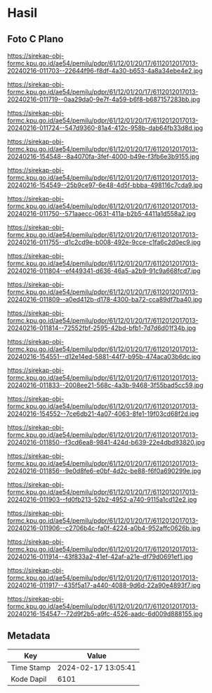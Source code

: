 # Hasil

## Foto C Plano

https://sirekap-obj-formc.kpu.go.id/ae54/pemilu/pdpr/61/12/01/20/17/6112012017013-20240216-011703--22644f96-f8df-4a30-b653-4a8a34ebe4e2.jpg

https://sirekap-obj-formc.kpu.go.id/ae54/pemilu/pdpr/61/12/01/20/17/6112012017013-20240216-011719--0aa29da0-9e7f-4a59-b6f8-b687157283bb.jpg

https://sirekap-obj-formc.kpu.go.id/ae54/pemilu/pdpr/61/12/01/20/17/6112012017013-20240216-011724--547d9360-81a4-412c-958b-dab64fb33d8d.jpg

https://sirekap-obj-formc.kpu.go.id/ae54/pemilu/pdpr/61/12/01/20/17/6112012017013-20240216-154548--8a4070fa-3fef-4000-b49e-f3fb6e3b9155.jpg

https://sirekap-obj-formc.kpu.go.id/ae54/pemilu/pdpr/61/12/01/20/17/6112012017013-20240216-154549--25b9ce97-6e48-4d5f-bbba-498116c7cda9.jpg

https://sirekap-obj-formc.kpu.go.id/ae54/pemilu/pdpr/61/12/01/20/17/6112012017013-20240216-011750--571aaecc-0631-411a-b2b5-4411a1d558a2.jpg

https://sirekap-obj-formc.kpu.go.id/ae54/pemilu/pdpr/61/12/01/20/17/6112012017013-20240216-011755--d1c2cd9e-b008-492e-9cce-c1fa6c2d0ec9.jpg

https://sirekap-obj-formc.kpu.go.id/ae54/pemilu/pdpr/61/12/01/20/17/6112012017013-20240216-011804--ef449341-d636-46a5-a2b9-91c9a668fcd7.jpg

https://sirekap-obj-formc.kpu.go.id/ae54/pemilu/pdpr/61/12/01/20/17/6112012017013-20240216-011809--a0ed412b-d178-4300-ba72-cca89df7ba40.jpg

https://sirekap-obj-formc.kpu.go.id/ae54/pemilu/pdpr/61/12/01/20/17/6112012017013-20240216-011814--72552fbf-2595-42bd-bfb1-7d7d6d01f34b.jpg

https://sirekap-obj-formc.kpu.go.id/ae54/pemilu/pdpr/61/12/01/20/17/6112012017013-20240216-154551--d12e14ed-5881-44f7-b95b-474aca03b6dc.jpg

https://sirekap-obj-formc.kpu.go.id/ae54/pemilu/pdpr/61/12/01/20/17/6112012017013-20240216-011833--2008ee21-568c-4a3b-9468-3f55bad5cc59.jpg

https://sirekap-obj-formc.kpu.go.id/ae54/pemilu/pdpr/61/12/01/20/17/6112012017013-20240216-154552--7ce6db21-4a07-4063-8fe1-19f03cd68f2d.jpg

https://sirekap-obj-formc.kpu.go.id/ae54/pemilu/pdpr/61/12/01/20/17/6112012017013-20240216-011850--f3cd6ea8-9841-424d-b639-22e4dbd93820.jpg

https://sirekap-obj-formc.kpu.go.id/ae54/pemilu/pdpr/61/12/01/20/17/6112012017013-20240216-011856--9e0d8fe6-e0bf-4d2c-be88-f6f0a690299e.jpg

https://sirekap-obj-formc.kpu.go.id/ae54/pemilu/pdpr/61/12/01/20/17/6112012017013-20240216-011903--fd0fb213-52b2-4952-a740-9115a1cd12e2.jpg

https://sirekap-obj-formc.kpu.go.id/ae54/pemilu/pdpr/61/12/01/20/17/6112012017013-20240216-011906--c2706b4c-fa0f-4224-a0b4-952affc0626b.jpg

https://sirekap-obj-formc.kpu.go.id/ae54/pemilu/pdpr/61/12/01/20/17/6112012017013-20240216-011914--43f833a2-41ef-42af-a21e-df79d0691ef1.jpg

https://sirekap-obj-formc.kpu.go.id/ae54/pemilu/pdpr/61/12/01/20/17/6112012017013-20240216-011917--435f5a17-a440-4088-9d6d-22a90e4893f7.jpg

https://sirekap-obj-formc.kpu.go.id/ae54/pemilu/pdpr/61/12/01/20/17/6112012017013-20240216-154547--72d9f2b5-a9fc-4526-aadc-6d009d888155.jpg


## Metadata

| Key        | Value               |
| ---------- | ------------------- |
| Time Stamp | 2024-02-17 13:05:41 |
| Kode Dapil | 6101                |



